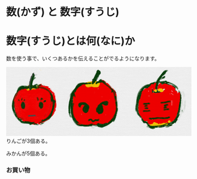 # 数(かず) と 数字(すうじ)

# 数字(すうじ)とは何(なに)か
数を使う事で、いくつあるかを伝えることがでるようになります。




![](b001_ringo_3.png)
りんごが3個ある。

みかんが5個ある。





### お買い物



### 




